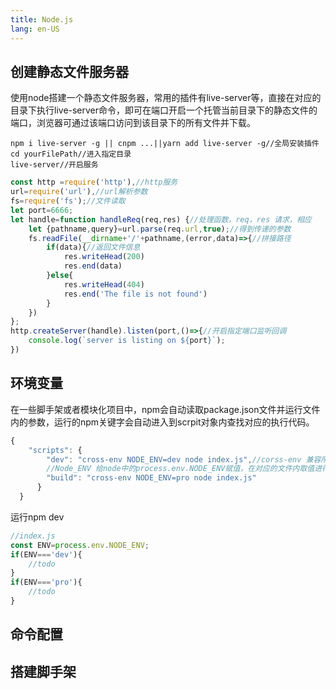 ```yaml
---
title: Node.js
lang: en-US
---
```


## 创建静态文件服务器
使用node搭建一个静态文件服务器，常用的插件有live-server等，直接在对应的目录下执行live-server命令，即可在端口开启一个托管当前目录下的静态文件的端口，浏览器可通过该端口访问到该目录下的所有文件并下载。
``` 
npm i live-server -g || cnpm ...||yarn add live-server -g//全局安装插件
cd yourFilePath//进入指定目录
live-server//开启服务
```
```js
const http =require('http'),//http服务
url=require('url'),//url解析参数
fs=require('fs');//文件读取
let port=6666;
let handle=function handleReq(req,res) {//处理函数，req，res 请求，相应
    let {pathname,query}=url.parse(req.url,true);//得到传递的参数
    fs.readFile(__dirname+'/'+pathname,(error,data)=>{//拼接路径
        if(data){//返回文件信息
            res.writeHead(200)
            res.end(data)
        }else{
            res.writeHead(404)
            res.end('The file is not found')
        }
    })
};
http.createServer(handle).listen(port,()=>{//开启指定端口监听回调
    console.log(`server is listing on ${port}`);
})
```
## 环境变量
在一些脚手架或者模块化项目中，npm会自动读取package.json文件并运行文件内的参数，运行的npm关键字会自动进入到scrpit对象内查找对应的执行代码。
```js
{
    "scripts": {
        "dev": "cross-env NODE_ENV=dev node index.js",//corss-env 兼容所有操作系统 
        //Node_ENV 给node中的process.env.NODE_ENV赋值，在对应的文件内取值进行不同的处理
        "build": "cross-env NODE_ENV=pro node index.js"
      }
  }
```
运行npm dev
```js
//index.js
const ENV=process.env.NODE_ENV;
if(ENV==='dev'){
    //todo
}
if(ENV==='pro'){
    //todo
}
```
## 命令配置
## 搭建脚手架